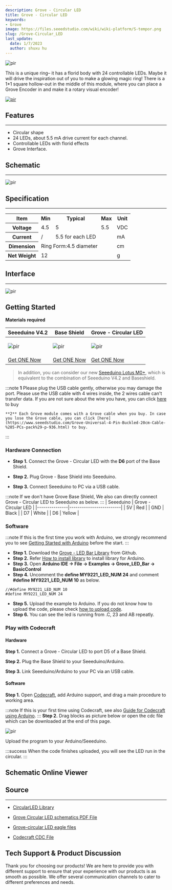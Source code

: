 ```yaml
---
description: Grove - Circular LED
title: Grove - Circular LED
keywords:
- Grove
image: https://files.seeedstudio.com/wiki/wiki-platform/S-tempor.png
slug: /Grove-Circular_LED
last_update:
  date: 1/7/2023
  author: shuxu hu
---
```


<!-- ![](https://files.seeedstudio.com/wiki/Grove-Circular_LED/img/Circular_LED.jpg) -->
  <p style={{textAlign: 'center'}}><img src="https://files.seeedstudio.com/wiki/Grove-Circular_LED/img/Circular_LED.jpg" alt="pir" width={600} height="auto" /></p>

This is a unique ring– it has a florid body with 24 controllable LEDs. Maybe it will drive the inspiration out of you to make a glowing magic ring! There is a 1*1 square hollow-out in the middle of this module, where you can place a Grove Encoder in and make it a rotary visual encoder!

<!-- [![](https://files.seeedstudio.com/wiki/Seeed-WiKi/docs/images/300px-Get_One_Now_Banner-ragular.png)](https://www.seeedstudio.com/Grove-Circular-LED-p-1353.html) -->
[<p><img src="https://files.seeedstudio.com/wiki/common/Get_One_Now_Banner.png" alt="pir" width={600} height="auto" /></p>](https://www.seeedstudio.com/Grove-Circular-LED-p-1353.html)
##   Features
---
*   Circular shape
*   24 LEDs, about 5.5 mA drive current for each channel.
*   Controllable LEDs with florid effects
*   Grove Interface.

##   Schematic
---
<!-- ![](https://files.seeedstudio.com/wiki/Grove-Circular_LED/img/Circular_LED_schmatic.jpg) -->
  <p style={{textAlign: 'center'}}><img src="https://files.seeedstudio.com/wiki/Grove-Circular_LED/img/Circular_LED_schmatic.jpg" alt="pir" width={600} height="auto" /></p>

##   Specification
---
<table  cellspacing="0" width="80%">
<tr>
<th scope="col"> Item
</th>
<th scope="col"> Min
</th>
<th scope="col"> Typical
</th>
<th scope="col"> Max
</th>
<th scope="col"> Unit
</th></tr>
<tr>
<th scope="row"> Voltage
</th>
<td> 4.5
</td>
<td> 5
</td>
<td> 5.5
</td>
<td> VDC
</td></tr>
<tr>
<th scope="row"> Current
</th>
<td> /
</td>
<td> 5.5 for each LED
</td>
<td>
</td>
<td> mA
</td></tr>
<tr>
<th scope="row"> Dimension
</th>
<td colspan="3"> Ring Form:4.5 diameter
</td>
<td> cm
</td></tr>
<tr>
<th scope="row"> Net Weight
</th>
<td colspan="3"> 12
</td>
<td> g
</td></tr></table>

##   Interface
---
<!-- ![](https://files.seeedstudio.com/wiki/Grove-Circular_LED/img/Circular_LED_Interface.jpg) -->
  <p style={{textAlign: 'center'}}><img src="https://files.seeedstudio.com/wiki/Grove-Circular_LED/img/Circular_LED_Interface.jpg" alt="pir" width={600} height="auto" /></p>

##   Getting Started

**Materials required**


| Seeeduino V4.2 | Base Shield |Grove - Circular LED|
|--------------|-------------|-----------------|
|<p><img src="https://files.seeedstudio.com/wiki/wiki_english/docs/images/seeeduino_v4.2.jpg" alt="pir" width={600} height="auto" /></p>|<p><img src="https://files.seeedstudio.com/wiki/wiki_english/docs/images/base_shield.jpg" alt="pir" width={600} height="auto" /></p>|<p><img src="https://files.seeedstudio.com/wiki/Grove-Circular_LED/img/Circular_LED_S.jpg" alt="pir" width={600} height="auto" /></p>
|[Get ONE Now](https://www.seeedstudio.com/Seeeduino-V4.2-p-2517.html)|[Get ONE Now](https://www.seeedstudio.com/Base-Shield-V2-p-1378.html)|[Get ONE Now](https://www.seeedstudio.com/Grove-Circular-LED-p-1353.html)|



>In addition, you can consider our new [Seeeduino Lotus M0+](https://www.seeedstudio.com/Seeeduino-Lotus-Cortex-M0-p-2896.html), which is equivalent to the combination of Seeeduino V4.2 and Baseshield.


:::note
    **1** Please plug the USB cable gently, otherwise you may damage the port. Please use the USB cable with 4 wires inside, the 2 wires cable can't transfer data. If you are not sure about the wire you have, you can click [here](https://www.seeedstudio.com/Micro-USB-Cable-48cm-p-1475.html) to buy 
    
    **2** Each Grove module comes with a Grove cable when you buy. In case you lose the Grove cable, you can click [here](https://www.seeedstudio.com/Grove-Universal-4-Pin-Buckled-20cm-Cable-%285-PCs-pack%29-p-936.html) to buy.
:::

### Hardware Connection


- **Step 1.** Connect the Grove - Circular LED with the **D6** port of the Base Shield.

- **Step 2.** Plug Grove - Base Shield into Seeeduino.

- **Step 3.** Connect Seeeduino to PC via a USB cable.




:::note
	If we don't have Grove Base Shield, We also can directly connect Grove - Circular LED to Seeeduino as below.
:::
| Seeeduino       | Grove - Circular LED |
|---------------|-------------------------|
| 5V            | Red                     |
| GND           | Black                   |
| D7           | White                   |
| D6           | Yellow                  |


### Software

:::note
        If this is the first time you work with Arduino, we strongly recommend you to see [Getting Started with Arduino](https://wiki.seeedstudio.com/Getting_Started_with_Arduino/) before the start.
:::
- **Step 1.** Download the  [Grove - LED Bar Library](https://github.com/Seeed-Studio/Grove_LED_Bar) from Github.
- **Step 2.** Refer [How to install library](https://wiki.seeedstudio.com/How_to_install_Arduino_Library) to install library for Arduino.
- **Step 3.** Open **Arduino IDE -> File -> Examples -> Grove_LED_Bar -> BasicControl**
- **Step 4.** Uncomment the **define MY9221_LED_NUM 24** and comment **#define MY9221_LED_NUM 10** as below. 

```
//#define MY9221_LED_NUM 10
#define MY9221_LED_NUM 24
```

- **Step 5.** Upload the example to Arduino. If you do not know how to upload the code, please check [how to upload code](https://wiki.seeedstudio.com/Upload_Code/).
- **Step 6.** You can see the led is running from .C, 23 and AB repeatly.


### Play with Codecraft

#### Hardware

**Step 1.** Connect a Grove - Circular LED to port D5 of a Base Shield.

**Step 2.** Plug the Base Shield to your Seeeduino/Arduino.

**Step 3.** Link Seeeduino/Arduino to your PC via an USB cable.

#### Software

**Step 1.** Open [Codecraft](https://ide.chmakered.com/), add Arduino support, and drag a main procedure to working area.

:::note
    If this is your first time using Codecraft, see also [Guide for Codecraft using Arduino](https://wiki.seeedstudio.com/Guide_for_Codecraft_using_Arduino/).
:::
**Step 2.** Drag blocks as picture below or open the cdc file which can be downloaded at the end of this page.

<!-- ![cc](https://files.seeedstudio.com/wiki/Grove-Circular_LED/img/cc_Circular_LED.png) -->
  <p style={{textAlign: 'center'}}><img src="https://files.seeedstudio.com/wiki/Grove-Circular_LED/img/cc_Circular_LED.png" alt="pir" width={600} height="auto" /></p>

Upload the program to your Arduino/Seeeduino.

:::success
    When the code finishes uploaded, you will see the LED run in the circular.
:::

## Schematic Online Viewer

<div className="altium-ecad-viewer" data-project-src="https://files.seeedstudio.com/wiki/Grove-Circular_LED/res/Grove-circular_LED_eagle_files.zip" style={{borderRadius: '0px 0px 4px 4px', height: 500, borderStyle: 'solid', borderWidth: 1, borderColor: 'rgb(241, 241, 241)', overflow: 'hidden', maxWidth: 1280, maxHeight: 700, boxSizing: 'border-box'}}>
</div>



##   Source
---
- [CircularLED Library](https://github.com/Seeed-Studio/Grove_LED_Bar)

- [Grove Circular LED schematics PDF File](https://files.seeedstudio.com/wiki/Grove-Circular_LED/res/Circular_LED_v0.9b.pdf)

- [Grove-circular LED eagle files](https://files.seeedstudio.com/wiki/Grove-Circular_LED/res/Grove-circular_LED_eagle_files.zip)

- [Codecraft CDC File](https://files.seeedstudio.com/wiki/Grove-Circular_LED/res/Grove_Circular_LED_CDC_File.zip)

## Tech Support & Product Discussion
Thank you for choosing our products! We are here to provide you with different support to ensure that your experience with our products is as smooth as possible. We offer several communication channels to cater to different preferences and needs.

<div class="button_tech_support_container">
<a href="https://forum.seeedstudio.com/" class="button_forum"></a> 
<a href="https://www.seeedstudio.com/contacts" class="button_email"></a>
</div>

<div class="button_tech_support_container">
<a href="https://discord.gg/eWkprNDMU7" class="button_discord"></a> 
<a href="https://github.com/Seeed-Studio/wiki-documents/discussions/69" class="button_discussion"></a>
</div>
